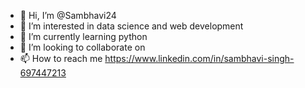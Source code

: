 - 👋 Hi, I’m @Sambhavi24
- 👀 I’m interested in data science and web development
- 🌱 I’m currently learning python
- 💞️ I’m looking to collaborate on 
- 📫 How to reach me https://www.linkedin.com/in/sambhavi-singh-697447213

<!---
Sambhavi24/Sambhavi24 is a ✨ special ✨ repository because its `README.md` (this file) appears on your GitHub profile.
You can click the Preview link to take a look at your changes.
--->
